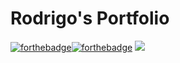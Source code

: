 # Rodrigo's Portfolio


[![forthebadge](https://forthebadge.com/images/badges/built-with-love.svg)](https://forthebadge.com)[![forthebadge](https://forthebadge.com/images/badges/made-with-python.svg)](https://forthebadge.com)
![](https://img.shields.io/github/languages/count/rodrigo-br/Portfolio)
